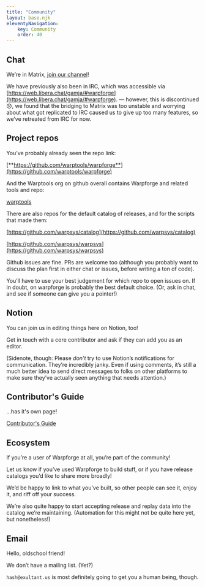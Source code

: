 ```yaml
---
title: "Community"
layout: base.njk
eleventyNavigation: 
    key: Community
    order: 40
---
```

## Chat

We’re in Matrix, [join our channel](https://matrix.to/#/#warpforge:matrix.org)!

We have previously also been in IRC, which was accessible via [https://web.libera.chat/gamja/#warpforge](https://web.libera.chat/gamja/#warpforge). — however, this is discontinued 😞, we found that the bridging to Matrix was too unstable and worrying about what got replicated to IRC caused us to give up too many features, so we’ve retreated from IRC for now.

## Project repos

You’ve probably already seen the repo link:

[**https://github.com/warptools/warpforge**](https://github.com/warptools/warpforge)

And the Warptools org on github overall contains Warpforge and related tools and repo:

[warptools](https://github.com/warptools/)

There are also repos for the default catalog of releases, and for the scripts that made them:

[https://github.com/warpsys/catalog](https://github.com/warpsys/catalog)

[https://github.com/warpsys/warpsys](https://github.com/warpsys/warpsys)

Github issues are fine.  PRs are welcome too (although you probably want to discuss the plan first in either chat or issues, before writing a ton of code).

You’ll have to use your best judgement for which repo to open issues on.  If in doubt, on warpforge is probably the best default choice.  (Or, ask in chat, and see if someone can give you a pointer!)

## Notion

You can join us in editing things here on Notion, too!

Get in touch with a core contributor and ask if they can add you as an editor.

(Sidenote, though: Please *don’t* try to use Notion’s notifications for communication.  They’re incredibly janky.  Even if using comments, it’s still a much better idea to send direct messages to folks on other platforms to make sure they’ve actually seen anything that needs attention.)

## Contributor's Guide

…has it's own page!

[Contributor's Guide](/contributions)

## Ecosystem

If you’re a user of Warpforge at all, you’re part of the community!

Let us know if you’ve used Warpforge to build stuff, or if you have release catalogs you’d like to share more broadly!

We’d be happy to link to what you’ve built, so other people can see it, enjoy it, and riff off your success.

We’re also quite happy to start accepting release and replay data into the catalog we’re maintaining.  (Automation for this might not be quite here yet, but nonetheless!)

## Email

Hello, oldschool friend!

We don’t have a mailing list.  (Yet?)

`hash@exultant.us` is most definitely going to get you a human being, though.